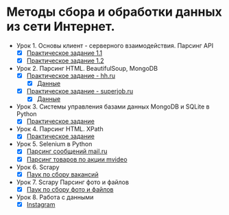 # Методы сбора и обработки данных из сети Интернет.

- Урок 1. Основы клиент - серверного взаимодействия. Парсинг API
  - [X] [Практическое задание 1.1](https://github.com/Rusta12/Crawling-Parsing-and-Scraping---Python/blob/master/Lesson%201/DZ1-1.py)
  - [X] [Практическое задание 1.2](https://github.com/Rusta12/Crawling-Parsing-and-Scraping---Python/blob/master/Lesson%201/DZ1-2.py)
  
- Урок 2. Парсинг HTML. BeautifulSoup, MongoDB
  - [X] [Практическое задание - hh.ru](https://github.com/Rusta12/CrawlingParsingScraping-Python/blob/hw3/Lesson%202/hh.py)
       - [X] [Данные](https://github.com/Rusta12/CrawlingParsingScraping-Python/blob/hw3/Lesson%202/df_vacancies_hh_%D0%B0%D0%BD%D0%B0%D0%BB%D0%B8%D1%82%D0%B8%D0%BA.csv)
  - [X] [Практическое задание - superjob.ru](https://github.com/Rusta12/CrawlingParsingScraping-Python/blob/hw3/Lesson%202/sj.py)
       - [X] [Данные](https://github.com/Rusta12/CrawlingParsingScraping-Python/blob/hw3/Lesson%202/df_vacancies_sj_%D0%B0%D0%BD%D0%B0%D0%BB%D0%B8%D1%82%D0%B8%D0%BA.csv)
- Урок 3. Системы управления базами данных MongoDB и SQLite в Python
  - [X] [Практическое задание](https://github.com/Rusta12/CrawlingParsingScraping-Python/blob/hw3/Lesson%203/lesson4.py)
 
- Урок 4. Парсинг HTML. XPath
  - [X] [Практическое задание](https://github.com/Rusta12/CrawlingParsingScraping-Python/blob/master/Lesson%204/hw4.py)
  
- Урок 5. Selenium в Python
  - [X] [Парсинг сообщений mail.ru](https://github.com/Rusta12/CrawlingParsingScraping-Python/blob/master/Lesson%205/Hw5_mail.py)
  - [X] [Парсинг товаров по акции mvideo](https://github.com/Rusta12/CrawlingParsingScraping-Python/blob/master/Lesson%205/hw5_mvideo.py)
  
 - Урок 6. Scrapy 
   - [X] [Паук по сбору вакансий](https://github.com/Rusta12/CrawlingParsingScraping-Python/blob/master/Lesson%206/jobparser.md)
   
 - Урок 7. Scrapy Парсинг фото и файлов
   - [X] [Паук по сбору фото и файлов](https://github.com/Rusta12/CrawlingParsingScraping-Python/blob/master/Lesson%207/leroyparser.md)

 - Урок 8. Работа с данными
   - [X] [Instagram](https://github.com/Rusta12/CrawlingParsingScraping-Python/blob/master/Lesson%208/instagram.md)

